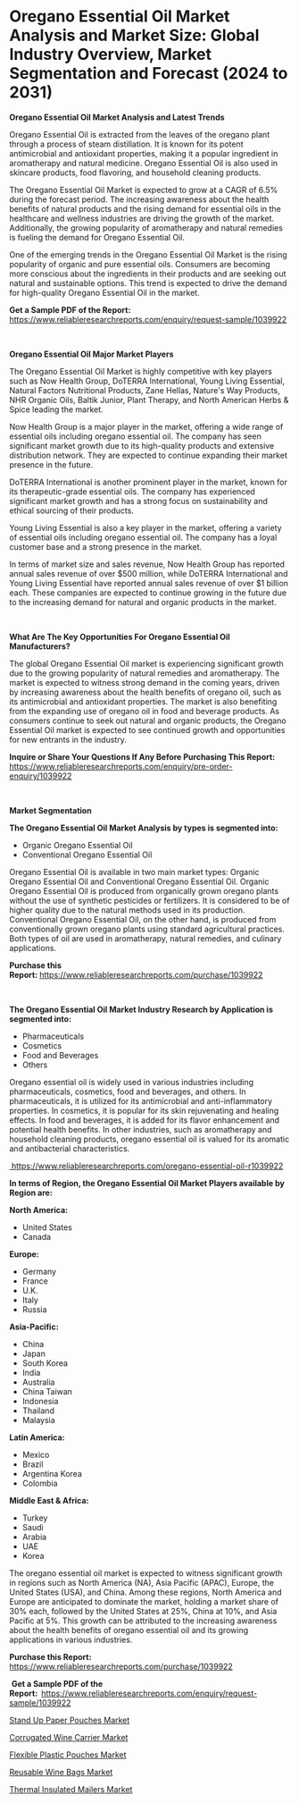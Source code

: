 <p><h1>Oregano Essential Oil Market Analysis and Market Size: Global Industry Overview, Market Segmentation and Forecast (2024 to 2031)</h1></p><p><strong>Oregano Essential Oil Market Analysis and Latest Trends</strong></p>
<p><p>Oregano Essential Oil is extracted from the leaves of the oregano plant through a process of steam distillation. It is known for its potent antimicrobial and antioxidant properties, making it a popular ingredient in aromatherapy and natural medicine. Oregano Essential Oil is also used in skincare products, food flavoring, and household cleaning products.</p><p>The Oregano Essential Oil Market is expected to grow at a CAGR of 6.5% during the forecast period. The increasing awareness about the health benefits of natural products and the rising demand for essential oils in the healthcare and wellness industries are driving the growth of the market. Additionally, the growing popularity of aromatherapy and natural remedies is fueling the demand for Oregano Essential Oil.</p><p>One of the emerging trends in the Oregano Essential Oil Market is the rising popularity of organic and pure essential oils. Consumers are becoming more conscious about the ingredients in their products and are seeking out natural and sustainable options. This trend is expected to drive the demand for high-quality Oregano Essential Oil in the market.</p></p>
<p><strong>Get a Sample PDF of the Report:&nbsp;</strong> <a href="https://www.reliableresearchreports.com/enquiry/request-sample/1039922">https://www.reliableresearchreports.com/enquiry/request-sample/1039922</a></p>
<p>&nbsp;</p>
<p><strong>Oregano Essential Oil Major Market Players</strong></p>
<p><p>The Oregano Essential Oil Market is highly competitive with key players such as Now Health Group, DoTERRA International, Young Living Essential, Natural Factors Nutritional Products, Zane Hellas, Nature's Way Products, NHR Organic Oils, Baltik Junior, Plant Therapy, and North American Herbs & Spice leading the market. </p><p>Now Health Group is a major player in the market, offering a wide range of essential oils including oregano essential oil. The company has seen significant market growth due to its high-quality products and extensive distribution network. They are expected to continue expanding their market presence in the future.</p><p>DoTERRA International is another prominent player in the market, known for its therapeutic-grade essential oils. The company has experienced significant market growth and has a strong focus on sustainability and ethical sourcing of their products.</p><p>Young Living Essential is also a key player in the market, offering a variety of essential oils including oregano essential oil. The company has a loyal customer base and a strong presence in the market.</p><p>In terms of market size and sales revenue, Now Health Group has reported annual sales revenue of over $500 million, while DoTERRA International and Young Living Essential have reported annual sales revenue of over $1 billion each. These companies are expected to continue growing in the future due to the increasing demand for natural and organic products in the market.</p></p>
<p>&nbsp;</p>
<p><strong>What Are The Key Opportunities For Oregano Essential Oil Manufacturers?</strong></p>
<p><p>The global Oregano Essential Oil market is experiencing significant growth due to the growing popularity of natural remedies and aromatherapy. The market is expected to witness strong demand in the coming years, driven by increasing awareness about the health benefits of oregano oil, such as its antimicrobial and antioxidant properties. The market is also benefiting from the expanding use of oregano oil in food and beverage products. As consumers continue to seek out natural and organic products, the Oregano Essential Oil market is expected to see continued growth and opportunities for new entrants in the industry.</p></p>
<p><strong>Inquire or Share Your Questions If Any Before Purchasing This Report:</strong> <a href="https://www.reliableresearchreports.com/enquiry/pre-order-enquiry/1039922">https://www.reliableresearchreports.com/enquiry/pre-order-enquiry/1039922</a></p>
<p>&nbsp;</p>
<p><strong>Market Segmentation</strong></p>
<p><strong>The Oregano Essential Oil Market Analysis by types is segmented into:</strong></p>
<p><ul><li>Organic Oregano Essential Oil</li><li>Conventional Oregano Essential Oil</li></ul></p>
<p><p>Oregano Essential Oil is available in two main market types: Organic Oregano Essential Oil and Conventional Oregano Essential Oil. Organic Oregano Essential Oil is produced from organically grown oregano plants without the use of synthetic pesticides or fertilizers. It is considered to be of higher quality due to the natural methods used in its production. Conventional Oregano Essential Oil, on the other hand, is produced from conventionally grown oregano plants using standard agricultural practices. Both types of oil are used in aromatherapy, natural remedies, and culinary applications.</p></p>
<p><strong>Purchase this Report:&nbsp;</strong><a href="https://www.reliableresearchreports.com/purchase/1039922">https://www.reliableresearchreports.com/purchase/1039922</a></p>
<p>&nbsp;</p>
<p><strong>The Oregano Essential Oil Market Industry Research by Application is segmented into:</strong></p>
<p><ul><li>Pharmaceuticals</li><li>Cosmetics</li><li>Food and Beverages</li><li>Others</li></ul></p>
<p><p>Oregano essential oil is widely used in various industries including pharmaceuticals, cosmetics, food and beverages, and others. In pharmaceuticals, it is utilized for its antimicrobial and anti-inflammatory properties. In cosmetics, it is popular for its skin rejuvenating and healing effects. In food and beverages, it is added for its flavor enhancement and potential health benefits. In other industries, such as aromatherapy and household cleaning products, oregano essential oil is valued for its aromatic and antibacterial characteristics.</p></p>
<p><a href="https://www.reliableresearchreports.com/oregano-essential-oil-r1039922">&nbsp;https://www.reliableresearchreports.com/oregano-essential-oil-r1039922</a></p>
<p><strong>In terms of Region, the Oregano Essential Oil Market Players available by Region are:</strong></p>
<p>
    <p> <strong> North America: </strong>
        <ul>
            <li>United States</li>
            <li>Canada</li>
        </ul>
        </p> 
    <p> <strong> Europe: </strong>
        <ul>
            <li>Germany</li>
            <li>France</li>
            <li>U.K.</li>
            <li>Italy</li>
            <li>Russia</li>
        </ul>
        </p> 
    <p> <strong> Asia-Pacific: </strong>
        <ul>
            <li>China</li>
            <li>Japan</li>
            <li>South Korea</li>
            <li>India</li>
            <li>Australia</li>
            <li>China Taiwan</li>
            <li>Indonesia</li>
            <li>Thailand</li>
            <li>Malaysia</li>
        </ul>
        </p> 
    <p> <strong> Latin America: </strong>
        <ul>
            <li>Mexico</li>
            <li>Brazil</li>
            <li>Argentina Korea</li>
            <li>Colombia</li>
        </ul>
        </p> 
    <p> <strong> Middle East & Africa: </strong>
        <ul>
            <li>Turkey</li>
            <li>Saudi</li>
            <li>Arabia</li>
            <li>UAE</li>
            <li>Korea</li>
        </ul>
    </p>
    </p>
<p><p>The oregano essential oil market is expected to witness significant growth in regions such as North America (NA), Asia Pacific (APAC), Europe, the United States (USA), and China. Among these regions, North America and Europe are anticipated to dominate the market, holding a market share of 30% each, followed by the United States at 25%, China at 10%, and Asia Pacific at 5%. This growth can be attributed to the increasing awareness about the health benefits of oregano essential oil and its growing applications in various industries.</p></p>
<p><strong>Purchase this Report: </strong><a href="https://www.reliableresearchreports.com/purchase/1039922">https://www.reliableresearchreports.com/purchase/1039922</a></p>
<p>&nbsp;<strong>Get a Sample PDF of the Report:&nbsp;&nbsp;</strong><a href="https://www.reliableresearchreports.com/enquiry/request-sample/1039922">https://www.reliableresearchreports.com/enquiry/request-sample/1039922</a></p>
<p><strong></strong></p>
<p><p><a href="https://github.com/ajohirul8010/Market-Research-Report-List-1/blob/main/stand-up-paper-pouches-market.md">Stand Up Paper Pouches Market</a></p><p><a href="https://github.com/jahid123ahm/Market-Research-Report-List-1/blob/main/corrugated-wine-carrier-market.md">Corrugated Wine Carrier Market</a></p><p><a href="https://github.com/goodweq44/Market-Research-Report-List-1/blob/main/flexible-plastic-pouches-market.md">Flexible Plastic Pouches Market</a></p><p><a href="https://github.com/MaraKoelpin2023/Market-Research-Report-List-2/blob/main/reusable-wine-bags-market.md">Reusable Wine Bags Market</a></p><p><a href="https://github.com/riwar777/Market-Research-Report-List-1/blob/main/thermal-insulated-mailers-market.md">Thermal Insulated Mailers Market</a></p></p>